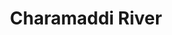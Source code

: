---
title: "Charamaddi River"
title_bn: "চরামাদ্দি নদী"
description: "The Char area of Nehalganj river at Barisal district is the origin place of this river and tenmeets with Khairabad river at Sajoal."
---